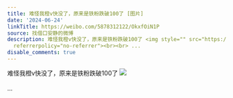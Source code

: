 ```yaml
---
title: 难怪我橙v快没了，原来是铁粉跌破100了 [图片]
date: '2024-06-24'
linkTitle: https://weibo.com/5878312122/OkxfOiN1P
source: 找借口安静的微博
description: 难怪我橙v快没了，原来是铁粉跌破100了 <img style="" src="https://tvax1.sinaimg.cn/large/006pONvQgy1hr0waxbw3aj30u01ur43f.jpg"
  referrerpolicy="no-referrer"><br><br> ...
disable_comments: true
---
```

难怪我橙v快没了，原来是铁粉跌破100了 <img style="" src="https://tvax1.sinaimg.cn/large/006pONvQgy1hr0waxbw3aj30u01ur43f.jpg" referrerpolicy="no-referrer"><br><br> ...